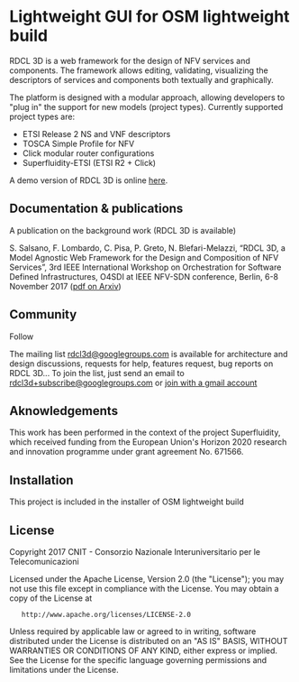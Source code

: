 <!--<p align="center"><img height="80" src="https://github.com/superfluidity/RDCL3D/blob/master/code/static/assets/img/rdcl3dlogo0.png"/></p>
-->

# Lightweight GUI for OSM lightweight build 




RDCL 3D is a web framework for the design of NFV services and components. The framework allows editing,
validating, visualizing the descriptors of services and components both textually and graphically.



The platform is designed with a modular approach, allowing developers to "plug in" the support for new models (project types).
Currently supported project types are:

* ETSI Release 2 NS and VNF descriptors
* TOSCA Simple Profile for NFV
* Click modular router configurations
* Superfluidity-ETSI (ETSI R2 + Click)

A demo version of RDCL 3D is online [here](http://rdcl-demo.netgroup.uniroma2.it/).



## Documentation & publications

A publication on the background work (RDCL 3D is available)

S. Salsano, F. Lombardo, C. Pisa, P. Greto, N. Blefari-Melazzi,
“RDCL 3D, a Model Agnostic Web Framework for the Design and Composition of NFV Services”,
3rd IEEE International Workshop on Orchestration for Software Defined Infrastructures, O4SDI at IEEE NFV-SDN conference, Berlin, 6-8 November 2017 ([pdf on Arxiv](https://arxiv.org/pdf/1702.08242))

## Community

Follow 

The mailing list [rdcl3d@googlegroups.com](mailto:rdcl3d@googlegroups.com) is available for architecture and design discussions,
requests for help, features request, bug reports on RDCL 3D... To join the list, just send an email to [rdcl3d+subscribe@googlegroups.com](mailto:rdcl3d+subscribe@googlegroups.com) or [join with a gmail account](https://groups.google.com/forum/#!forum/rdcl3d)

## Aknowledgements

This work has been performed in the context of the project Superfluidity, which received funding from the European Union's Horizon 2020 research and innovation programme under grant agreement No. 671566.

## Installation

This project is included in the installer of OSM lightweight build


## License

   Copyright 2017 CNIT - Consorzio Nazionale Interuniversitario per le Telecomunicazioni

   Licensed under the Apache License, Version 2.0 (the "License");
   you may not use this file except in compliance with the License.
   You may obtain a copy of the License at

       http://www.apache.org/licenses/LICENSE-2.0

   Unless required by applicable law or agreed to in writing, software
   distributed under the License is distributed on an "AS IS" BASIS,
   WITHOUT WARRANTIES OR CONDITIONS OF ANY KIND, either express or implied.
   See the License for the specific language governing permissions and
   limitations under the License.
